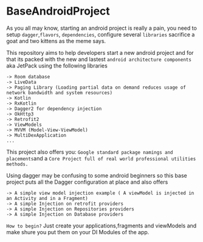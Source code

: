 # BaseAndroidProject
As you all may know, starting an android project is really a pain, you need to setup ```dagger```,```flavors```, ```dependencies```, configure several ```libraries``` sacrifice a goat and two kittens as the meme says. 

This repository aims to help developers start a new android project and for that its packed with the new and lastest ```android architecture components``` aka JetPack using the following libraries

    -> Room database
    -> LiveData
    -> Paging Library (Loading partial data on demand reduces usage of network bandwidth and system resources)
    -> Kotlin
    -> RxKotlin
    -> Dagger2 for dependency injection
    -> OkHttp3
    -> Retrofit2
    -> ViewModels
    -> MVVM (Model-View-ViewModel)
    -> MultiDexApplication
    ...


This project also offers you: ```Google standard package namings and placements```and a ```Core Project full of real world professional utilities methods.```

Using dagger may be confusing to some android beginners so this base project puts all the Dagger configuration at place and also offers 

    -> A simple view model injection example ( A viewModel is injected in an Activity and in a Fragment)
    -> A simple Injection on retrofit providers
    -> A simple Injection on Repositories providers
    -> A simple Injection on Database providers

```How to begin?```
Just create your applications,fragments and viewModels and make shure you put them on your DI Modules of the app.

